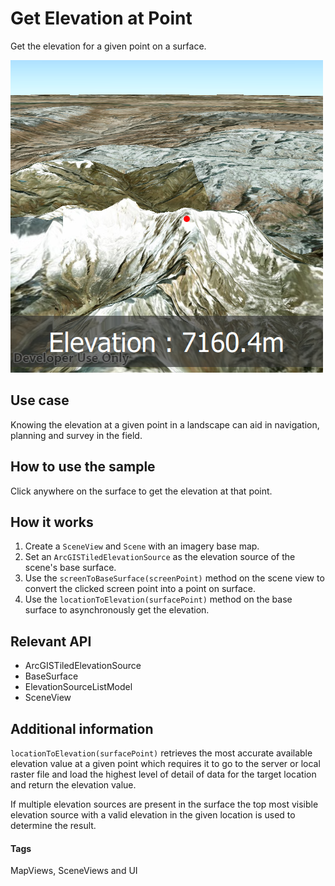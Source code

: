 # Get Elevation at Point

Get the elevation for a given point on a surface.

![](screenshot.png)

## Use case

Knowing the elevation at a given point in a landscape can aid in navigation, planning and survey in the field.

## How to use the sample

Click anywhere on the surface to get the elevation at that point.

## How it works

1. Create a `SceneView` and `Scene` with an imagery base map.
1. Set an `ArcGISTiledElevationSource` as the elevation source of the scene's base surface.
1. Use the `screenToBaseSurface(screenPoint)` method on the scene view to convert the clicked screen point into a point on surface.
1. Use the `locationToElevation(surfacePoint)` method on the base surface to asynchronously get the elevation.

## Relevant API

* ArcGISTiledElevationSource
* BaseSurface
* ElevationSourceListModel
* SceneView

## Additional information

`locationToElevation(surfacePoint)` retrieves the most accurate available elevation value at a given point which requires it to go to the server or local raster file and load the highest level of detail of data for the target location and return the elevation value.

If multiple elevation sources are present in the surface the top most visible elevation source with a valid elevation in the given location is used to determine the result.

#### Tags
MapViews, SceneViews and UI
